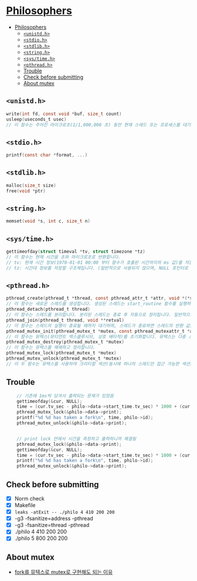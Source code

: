 # [Philosophers](https://github.com/seungwonme/Philosophers)

- [Philosophers](#philosophers)
	- [`<unistd.h>`](#unistdh)
	- [`<stdio.h>`](#stdioh)
	- [`<stdlib.h>`](#stdlibh)
	- [`<string.h>`](#stringh)
	- [`<sys/time.h>`](#systimeh)
	- [`<pthread.h>`](#pthreadh)
	- [Trouble](#trouble)
	- [Check before submitting](#check-before-submitting)
	- [About mutex](#about-mutex)

## `<unistd.h>`

```c
write(int fd, const void *buf, size_t count)
usleep(useconds_t usec)
// 이 함수는 주어진 마이크로초(1/1,000,000 초) 동안 현재 스레드 또는 프로세스를 대기하게 합니다.
```

## `<stdio.h>`

```c
printf(const char *format, ...)
```

## `<stdlib.h>`

```c
malloc(size_t size)
free(void *ptr)
```

## `<string.h>`

```c
memset(void *s, int c, size_t n)
```

## `<sys/time.h>`

```c
gettimeofday(struct timeval *tv, struct timezone *tz)
// 이 함수는 현재 시간을 초와 마이크로초로 반환합니다.
// tv: 현재 시간 정보(1970-01-01 00:00 부터 함수가 호출된 시간까지의 ms 값)를 저장할 구조체입니다.
// tz: 시간대 정보를 저장할 구조체입니다. (일반적으로 사용되지 않으며, NULL 포인터로 전달하는 경우가 많습니다)
```

## `<pthread.h>`

```c
pthread_create(pthread_t *thread, const pthread_attr_t *attr, void *(*start_routine) (void *), void *arg)
// 이 함수는 새로운 스레드를 생성합니다. 생성된 스레드는 start_routine 함수를 실행하며 arg를 매개변수로 전달합니다.
pthread_detach(pthread_t thread)
// 이 함수는 스레드를 분리합니다. 분리된 스레드는 종료 후 자동으로 정리됩니다. 일반적으로 pthread_create 함수에서 생성된 스레드를 분리할 때 사용됩니다.
pthread_join(pthread_t thread, void **retval)
// 이 함수는 스레드의 실행이 종료될 때까지 대기하며, 스레드가 종료하면 스레드의 반환 값을 retval에 저장합니다.
pthread_mutex_init(pthread_mutex_t *mutex, const pthread_mutexattr_t *attr)
// 이 함수는 뮤텍스(뮤티언트 엑스클루시브, 상호 배타적)를 초기화합니다. 뮤텍스는 다중 스레드 간의 공유 자원에 대한 동시 접근을 조절하는 데 사용됩니다.
pthread_mutex_destroy(pthread_mutex_t *mutex)
// 이 함수는 뮤텍스를 해제하고 정리합니다.
pthread_mutex_lock(pthread_mutex_t *mutex)
pthread_mutex_unlock(pthread_mutex_t *mutex)
// 이 두 함수는 뮤텍스를 사용하여 크리티컬 섹션(동시에 하나의 스레드만 접근 가능한 섹션)을 보호합니다. pthread_mutex_lock 함수는 뮤텍스를 잠그고, pthread_mutex_unlock 함수는 뮤텍스를 해제합니다.
```

## Trouble

```c
	// 기존에 1ms씩 당겨서 출력되는 문제가 있었음
	gettimeofday(&cur, NULL);
	time = (cur.tv_sec - philo->data->start_time.tv_sec) * 1000 + (cur.tv_usec - philo->data->start_time.tv_usec) / 1000;
	pthread_mutex_lock(&philo->data->print);
	printf("%d %d has taken a fork\n", time, philo->id);
	pthread_mutex_unlock(&philo->data->print);


	// print lock 안에서 시간을 측정하고 출력하니까 해결됨
	pthread_mutex_lock(&philo->data->print);
	gettimeofday(&cur, NULL);
	time = (cur.tv_sec - philo->data->start_time.tv_sec) * 1000 + (cur.tv_usec - philo->data->start_time.tv_usec) / 1000;
	printf("%d %d has taken a fork\n", time, philo->id);
	pthread_mutex_unlock(&philo->data->print);
```

## Check before submitting

- [x] Norm check
- [x] Makefile
- [x] `leaks -atExit -- ./philo 4 410 200 200`
- [x] -g3 -fsanitize=address -pthread
- [x] -g3 -fsanitize=thread -pthread
- [x] ./philo 4 410 200 200
- [x] ./philo 5 800 200 200

## About mutex

- [fork를 뮤텍스로 mutex로 구현해도 되는 이유](https://www.ibm.com/docs/ko/aix/7.3?topic=p-pthread-mutex-lock-pthread-mutex-trylock-pthread-mutex-unlock-subroutine)
